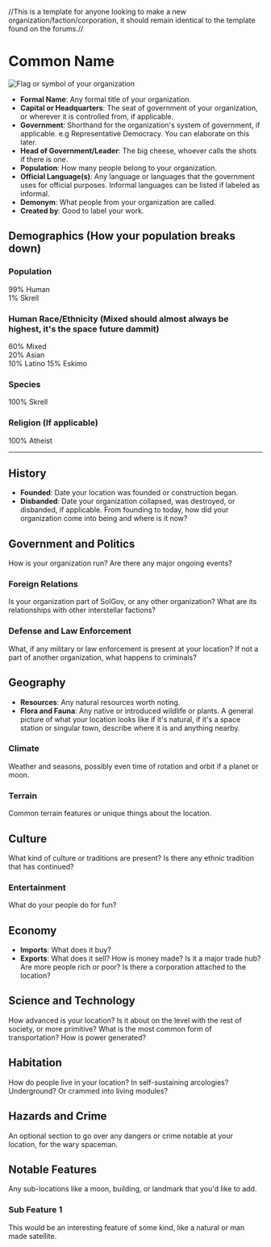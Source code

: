 //This is a template for anyone looking to make a new organization/faction/corporation, it should remain identical to the template found on the forums.//

# Common Name


![Flag or symbol of your organization][2]
 
* **Formal Name**: Any formal title of your organization.
* **Capital or Headquarters**:  The seat of government of your organization, or wherever it is controlled from, if applicable.
* **Government**: Shorthand for the organization's system of government, if applicable. e.g Representative Democracy. You can elaborate on this later.
* **Head of Government/Leader**: The big cheese, whoever calls the shots if there is one. 
* **Population**: How many people belong to your organization.
* **Official Language(s)**: Any language or languages that the government uses for official purposes. Informal languages can be listed if labeled as informal.
* **Demonym**:  What people from your organization are called.
* **Created by**: Good to label your work.

## Demographics (How your population breaks down)

### Population

99% Human  
1% Skrell

### Human Race/Ethnicity (Mixed should almost always be highest, it's the space future dammit)

60% Mixed  
20% Asian  
10% Latino 
15% Eskimo

### Species

100% Skrell

### Religion (If applicable)

100% Atheist

___

## History
* **Founded**: Date your location was founded or construction began.
* **Disbanded**: Date your organization collapsed, was destroyed, or disbanded, if applicable.
From founding to today, how did your organization come into being and where is it now?

## Government and Politics
How is your organization run? Are there any major ongoing events? 

### Foreign Relations
Is your organization part of SolGov, or any other organization? What are its relationships with other interstellar factions?
### Defense and Law Enforcement
What, if any military or law enforcement is present at your location? If not a part of another organization, what happens to criminals?

## Geography
* **Resources**: Any natural resources worth noting.
* **Flora and Fauna**: Any native or introduced wildlife or plants.
A general picture of what your location looks like if it's natural, if it's a space station or singular town, describe where it is and anything nearby.

### Climate
Weather and seasons, possibly even time of rotation and orbit if a planet or moon.
### Terrain
Common terrain features or unique things about the location.

## Culture
What kind of culture or traditions are present? Is there any ethnic tradition that has continued?

### Entertainment
What do your people do for fun?

## Economy
* **Imports**: What does it buy?
* **Exports**: What does it sell?
How is money made? Is it a major trade hub? Are more people rich or poor? Is there a corporation attached to the location?

## Science and Technology
How advanced is your location? Is it about on the level with the rest of society, or more primitive? What is the most common form of transportation? How is power generated?

## Habitation
How do people live in your location? In self-sustaining arcologies? Underground? Or crammed into living modules?

## Hazards and Crime
An optional section to go over any dangers or crime notable at your location, for the wary spaceman.

## Notable Features
Any sub-locations like a moon, building, or landmark that you'd like to add.

### Sub Feature 1
This would be an interesting feature of some kind, like a natural or man made satellite.








[1]: https://baystation12.net/forums/threads/location-submission-template.2903/
[2]: http://i.imgur.com/inokrBv.png?1

